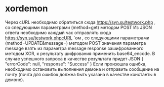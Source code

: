 # xordemon

Через cURL необходимо обратиться сюда https://syn.su/testwork.php ,
со следующими параметрами (method=get) методом POST
Из JSON ответа необходимо каждый час отправлять
сюда https://syn.su/testwork.phpcURL `ом , со следующими 
параметрами (method=UPDATE&amp;message=) методом POST значения
параметра message взять  из параметра message response
зашифрованного методом XOR, к результату шифрования применить
base64_encode. В случае успешного запроса в качестве результата
придет JSON
{
    &quot;errorCode&quot;: null,
    &quot;response&quot;: &quot;Success&quot;
}
Если произошла ошибка, необходимо остановить выполнения демона
и отправить сообщение на почту (почта для ошибок должна быть
указана в качестве константы в демоне).
